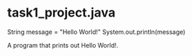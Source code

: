 # task1_project.java
String message = "Hello World!"
System.out.println(message)

A program that prints out Hello World!.
